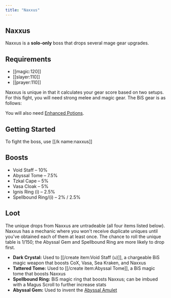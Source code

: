 ```yaml
---
title: "Naxxus"
---
```


## Naxxus

Naxxus is a **solo-only** boss that drops several mage gear upgrades.

## Requirements

- [[magic:120]]
- [[slayer:110]]
- [[prayer:110]]

Naxxus is unique in that it calculates your gear score based on two setups. For this fight, you will need strong melee and magic gear. The BiS gear is as follows:

You will also need [Enhanced Potions](../../skills/herblore.md#custom-content-and-boosts).

## Getting Started

To fight the boss, use [[/k name\:naxxus]]

## Boosts

- Void Staff – 10%
- Abyssal Tome – 7.5%
- Tzkal Cape – 5%
- Vasa Cloak – 5%
- Ignis Ring (i) – 2.5%
- Spellbound Ring/(i) – 2% / 2.5%

## Loot

The unique drops from Naxxus are untradeable (all four items listed below). Naxxus has a mechanic where you won't receive duplicate uniques until you've obtained each of them at least once. The chance to roll the unique table is 1/150; the Abyssal Gem and Spellbound Ring are more likely to drop first.

- **Dark Crystal:** Used to [[/create item\:Void Staff (u)]], a chargeable BiS magic weapon that boosts CoX, Vasa, Sea Kraken, and Naxxus
- **Tattered Tome:** Used to [[/create item\:Abyssal Tome]], a BiS magic tome that boosts Naxxus
- **Spellbound Ring:** BiS magic ring that boosts Naxxus; can be imbued with a Magus Scroll to further increase stats
- **Abyssal Gem:** Used to invent the [Abyssal Amulet](../../skills/invention/#inventions)
